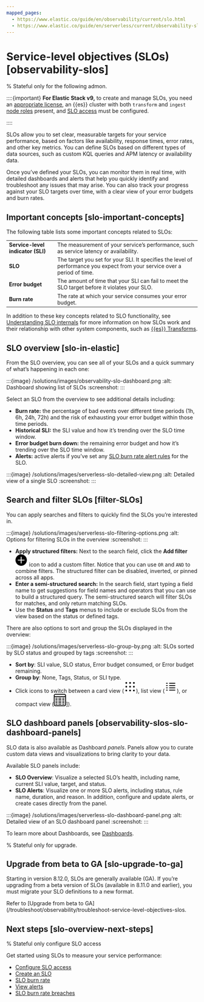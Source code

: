 ```yaml
---
mapped_pages:
  - https://www.elastic.co/guide/en/observability/current/slo.html
  - https://www.elastic.co/guide/en/serverless/current/observability-slos.html
---
```

# Service-level objectives (SLOs) [observability-slos]

% Stateful only for the following admon.

::::{important}
**For Elastic Stack v9,** to create and manage SLOs, you need an [appropriate license](https://www.elastic.co/subscriptions), an {{es}} cluster with both `transform` and `ingest` [node roles](https://www.elastic.co/guide/en/elasticsearch/reference/current/modules-node.html#node-roles) present, and [SLO access](/solutions/observability/incident-management/configure-service-level-objective-slo-access.md) must be configured.

::::

SLOs allow you to set clear, measurable targets for your service performance, based on factors like availability, response times, error rates, and other key metrics. You can define SLOs based on different types of data sources, such as custom KQL queries and APM latency or availability data.

Once you’ve defined your SLOs, you can monitor them in real time, with detailed dashboards and alerts that help you quickly identify and troubleshoot any issues that may arise. You can also track your progress against your SLO targets over time, with a clear view of your error budgets and burn rates.


## Important concepts [slo-important-concepts]

The following table lists some important concepts related to SLOs:

|  |  |
| --- | --- |
| **Service-level indicator (SLI)** | The measurement of your service’s performance, such as service latency or availability. |
| **SLO** | The target you set for your SLI. It specifies the level of performance you expect from your service over a period of time. |
| **Error budget** | The amount of time that your SLI can fail to meet the SLO target before it violates your SLO. |
| **Burn rate** | The rate at which your service consumes your error budget. |

In addition to these key concepts related to SLO functionality, see [Understanding SLO internals](/troubleshoot/observability/troubleshoot-service-level-objectives-slos.md#slo-understanding-slos) for more information on how SLOs work and their relationship with other system components, such as [{{es}} Transforms](/explore-analyze/transforms.md).


## SLO overview [slo-in-elastic]

From the SLO overview, you can see all of your SLOs and a quick summary of what’s happening in each one:

:::{image} /solutions/images/observability-slo-dashboard.png
:alt: Dashboard showing list of SLOs
:screenshot:
:::

Select an SLO from the overview to see additional details including:

* **Burn rate:** the percentage of bad events over different time periods (1h, 6h, 24h, 72h) and the risk of exhausting your error budget within those time periods.
* **Historical SLI:** the SLI value and how it’s trending over the SLO time window.
* **Error budget burn down:** the remaining error budget and how it’s trending over the SLO time window.
* **Alerts:** active alerts if you’ve set any [SLO burn rate alert rules](/solutions/observability/incident-management/create-an-slo-burn-rate-rule.md) for the SLO.

:::{image} /solutions/images/serverless-slo-detailed-view.png
:alt: Detailed view of a single SLO
:screenshot:
:::


## Search and filter SLOs [filter-SLOs]

You can apply searches and filters to quickly find the SLOs you’re interested in.

:::{image} /solutions/images/serverless-slo-filtering-options.png
:alt: Options for filtering SLOs in the overview
:screenshot:
:::

* **Apply structured filters:** Next to the search field, click the **Add filter** ![Add filter icon](/solutions/images/serverless-plusInCircleFilled.svg "") icon to add a custom filter. Notice that you can use `OR` and `AND` to combine filters. The structured filter can be disabled, inverted, or pinned across all apps.
* **Enter a semi-structured search:** In the search field, start typing a field name to get suggestions for field names and operators that you can use to build a structured query. The semi-structured search will filter SLOs for matches, and only return matching SLOs.
* Use the **Status** and **Tags** menus to include or exclude SLOs from the view based on the status or defined tags.

There are also options to sort and group the SLOs displayed in the overview:

:::{image} /solutions/images/serverless-slo-group-by.png
:alt: SLOs sorted by SLO status and grouped by tags
:screenshot:
:::

* **Sort by**: SLI value, SLO status, Error budget consumed, or Error budget remaining.
* **Group by**: None, Tags, Status, or SLI type.
* Click icons to switch between a card view (![Card view icon](/solutions/images/serverless-apps.svg "")), list view (![List view icon](/solutions/images/serverless-list.svg "")), or compact view (![Compact view icon](/solutions/images/serverless-tableDensityCompact.svg "")]).


## SLO dashboard panels [observability-slos-slo-dashboard-panels]

SLO data is also available as Dashboard *panels*. Panels allow you to curate custom data views and visualizations to bring clarity to your data.

Available SLO panels include:

* **SLO Overview**: Visualize a selected SLO’s health, including name, current SLI value, target, and status.
* **SLO Alerts**: Visualize one or more SLO alerts, including status, rule name, duration, and reason. In addition, configure and update alerts, or create cases directly from the panel.

:::{image} /solutions/images/serverless-slo-dashboard-panel.png
:alt: Detailed view of an SLO dashboard panel
:screenshot:
:::

To learn more about Dashboards, see [Dashboards](/solutions/observability/get-started/get-started-with-dashboards.md).

% Stateful only for upgrade.

## Upgrade from beta to GA [slo-upgrade-to-ga]

Starting in version 8.12.0, SLOs are generally available (GA). If you’re upgrading from a beta version of SLOs (available in 8.11.0 and earlier), you must migrate your SLO definitions to a new format.

Refer to [Upgrade from beta to GA](/troubleshoot/observability/troubleshoot-service-level-objectives-slos.


## Next steps [slo-overview-next-steps]

% Stateful only configure SLO access

Get started using SLOs to measure your service performance:

* [Configure SLO access](/solutions/observability/incident-management/configure-service-level-objective-slo-access.md)
* [Create an SLO](/solutions/observability/incident-management/create-an-slo.md)
* [SLO burn rate](/solutions/observability/incident-management/create-an-slo-burn-rate-rule.md)
* [View alerts](/solutions/observability/incident-management/view-alerts.md)
* [SLO burn rate breaches](/solutions/observability/incident-management/triage-slo-burn-rate-breaches.md)